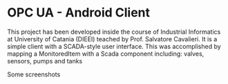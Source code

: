 # OPC UA - Android Client
This project has been developed inside the course of Industrial Informatics at University of Catania (DIEEI) teached by Prof. Salvatore Cavalieri.
It is a simple client with a SCADA-style user interface.
This was accomplished by mapping a MonitoredItem with a Scada component including: valves, sensors, pumps and tanks

Some screenshots

